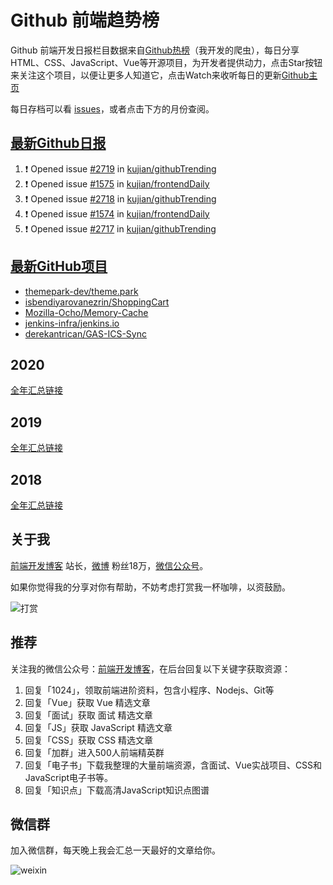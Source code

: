 # Github 前端趋势榜

Github 前端开发日报栏目数据来自[Github热榜](https://github.qdkfweb.cn/)（我开发的爬虫），每日分享HTML、CSS、JavaScript、Vue等开源项目，为开发者提供动力，点击Star按钮来关注这个项目，以便让更多人知道它，点击Watch来收听每日的更新[Github主页](https://github.com/kujian/githubTrending)

每日存档可以看 [issues](https://github.com/kujian/githubTrending/issues)，或者点击下方的月份查阅。

## [最新Github日报](https://github.com/kujian/githubTrending/issues)

<!--START_SECTION:activity-->
1. ❗ Opened issue [#2719](https://github.com/kujian/githubTrending/issues/2719) in [kujian/githubTrending](https://github.com/kujian/githubTrending)
2. ❗ Opened issue [#1575](https://github.com/kujian/frontendDaily/issues/1575) in [kujian/frontendDaily](https://github.com/kujian/frontendDaily)
3. ❗ Opened issue [#2718](https://github.com/kujian/githubTrending/issues/2718) in [kujian/githubTrending](https://github.com/kujian/githubTrending)
4. ❗ Opened issue [#1574](https://github.com/kujian/frontendDaily/issues/1574) in [kujian/frontendDaily](https://github.com/kujian/frontendDaily)
5. ❗ Opened issue [#2717](https://github.com/kujian/githubTrending/issues/2717) in [kujian/githubTrending](https://github.com/kujian/githubTrending)
<!--END_SECTION:activity-->


## [最新GitHub项目](https://github.qdkfweb.cn/)

<!-- BLOG-POST-LIST:START -->
- [themepark-dev/theme.park](https://github.qdkfweb.cn/themepark-dev-theme-park/)
- [isbendiyarovanezrin/ShoppingCart](https://github.qdkfweb.cn/isbendiyarovanezrin-shoppingcart/)
- [Mozilla-Ocho/Memory-Cache](https://github.qdkfweb.cn/mozilla-ocho-memory-cache/)
- [jenkins-infra/jenkins.io](https://github.qdkfweb.cn/jenkins-infra-jenkins-io/)
- [derekantrican/GAS-ICS-Sync](https://github.qdkfweb.cn/derekantrican-gas-ics-sync/)
<!-- BLOG-POST-LIST:END -->

## 2020
[全年汇总链接](https://github.com/kujian/githubTrending/tree/master/2020)
## 2019
[全年汇总链接](https://github.com/kujian/githubTrending/tree/master/2019)

## 2018
[全年汇总链接](https://github.com/kujian/githubTrending/tree/master/2018)

## 关于我

[前端开发博客](https://qdkfweb.cn/) 站长，[微博](https://weibo.com/kujian) 粉丝18万，[微信公众号](https://open.weixin.qq.com/qr/code?username=caibaojian_com)。


如果你觉得我的分享对你有帮助，不妨考虑打赏我一杯咖啡，以资鼓励。

![打赏](https://upload-images.jianshu.io/upload_images/570843-db4053c67a8c9ea9.png)

## 推荐

关注我的微信公众号：[前端开发博客](https://open.weixin.qq.com/qr/code?username=caibaojian_com)，在后台回复以下关键字获取资源：

1. 回复「1024」，领取前端进阶资料，包含小程序、Nodejs、Git等
2. 回复「Vue」获取 Vue 精选文章
3. 回复「面试」获取 面试 精选文章
4. 回复「JS」获取 JavaScript 精选文章
5. 回复「CSS」获取 CSS 精选文章
6. 回复「加群」进入500人前端精英群
7. 回复「电子书」下载我整理的大量前端资源，含面试、Vue实战项目、CSS和JavaScript电子书等。
8. 回复「知识点」下载高清JavaScript知识点图谱

## 微信群

加入微信群，每天晚上我会汇总一天最好的文章给你。

![weixin](https://user-images.githubusercontent.com/3055447/38468989-651132ac-3b80-11e8-8e6b-15122322a9d7.png)
